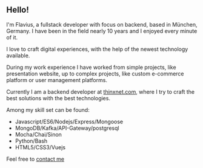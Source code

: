 
## Hello!

I'm Flavius, a fullstack developer with focus on backend, based in München, Germany. I have been in the field nearly 10 years and I enjoyed every minute of it.

I love to craft digital experiences, with the help of the newest technology available. 

During my work experience I have worked from simple projects, like presentation website, up to complex projects, like custom e-commerce platform or user management platforms.

Currently I am a backend developer at [thinxnet.com](thinxnet.com), where I try to craft the best solutions with the best technologies.

Among my skill set can be found:

* Javascript/ES6/Nodejs/Express/Mongoose
* MongoDB/Kafka/API-Gateway/postgresql
* Mocha/Chai/Sinon
* Python/Bash
* HTML5/CSS3/Vuejs

Feel free to [contact me](/contact)